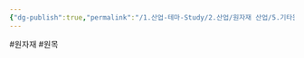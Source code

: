 ```yaml
---
{"dg-publish":true,"permalink":"/1.산업-테마-Study/2.산업/원자재 산업/5.기타원자재/원목/","created":"2024-11-20T21:02:28.963+09:00","updated":"2025-06-26T15:42:41.307+09:00"}
---
```


#원자재 #원목 